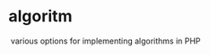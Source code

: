 # algoritm
<img src="https://komarev.com/ghpvc/?username=klim-sherstyankov&style=flat-square&color=blue" alt=""/>
various options for implementing algorithms in PHP
